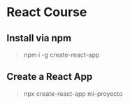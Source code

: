 # React Course

## Install via npm
> npm i -g create-react-app

## Create a React App
> npx create-react-app mi-proyecto
